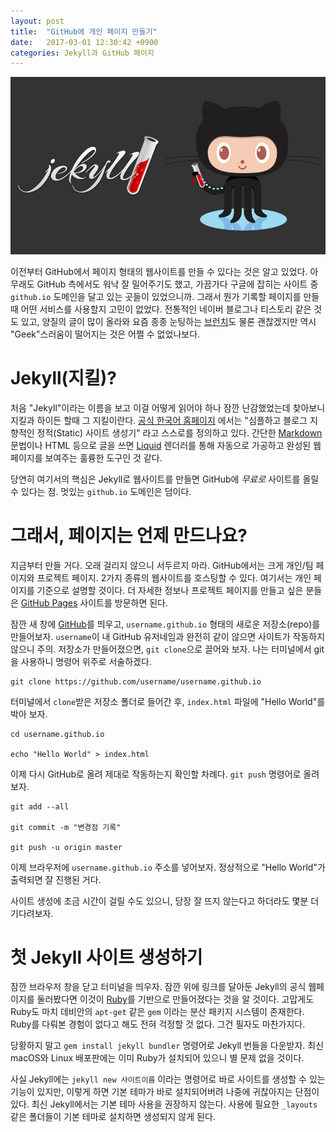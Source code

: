 ```yaml
---
layout: post
title:  "GitHub에 개인 페이지 만들기"
date:   2017-03-01 12:30:42 +0900
categories: Jekyll과 GitHub 페이지
---
```


![jekyllwithoctocat](https://github.com/kycfeel/kycfeel.github.io/blob/master/_images/jekyllwithoctocat.jpg?raw=true)

이전부터 GitHub에서 페이지 형태의 웹사이트를 만들 수 있다는 것은 알고 있었다. 아무래도 GitHub 측에서도 워낙 잘 밀어주기도 했고, 가끔가다 구글에 잡히는 사이트 중 `github.io` 도메인을 달고 있는 곳들이 있었으니까. 그래서 뭔가 기록할 페이지를 만들때 어떤 서비스를 사용할지 고민이 없었다. 전통적인 네이버 블로그나 티스토리 같은 것도 있고, 양질의 글이 많이 올라와 요즘 종종 눈팅하는 [브런치](https://brunch.co.kr)도 물론 괜찮겠지만 역시 "Geek"스러움이 떨어지는 것은 어쩔 수 없었나보다.

Jekyll(지킬)?
========================

처음 "Jekyll"이라는 이름을 보고 이걸 어떻게 읽어야 하나 잠깐 난감했었는데 찾아보니 지킬과 하이든 할때 그 지킬이란다. [공식 한국어 홈페이지](http://jekyllrb-ko.github.io/docs/home/) 에서는 "심플하고 블로그 지향적인 정적(Static) 사이트 생성기" 라고 스스로를 정의하고 있다. 간단한 [Markdown](https://ko.wikipedia.org/wiki/마크다운) 문법이나 HTML 등으로 글을 쓰면 [Liquid](https://github.com/Shopify/liquid/wiki) 렌더러를 통해 자동으로 가공하고 완성된 웹페이지를 보여주는 훌륭한 도구인 것 같다.

당연히 여기서의 핵심은 Jekyll로 웹사이트를 만들면 GitHub에 *무료로* 사이트를 올릴 수 있다는 점. 멋있는 `github.io` 도메인은 덤이다.

그래서, 페이지는 언제 만드나요?
========================

지금부터 만들 거다. 오래 걸리지 않으니 서두르지 마라. GitHub에서는 크게 개인/팀 페이지와 프로젝트 페이지. 2가지 종류의 웹사이트를 호스팅할 수 있다. 여기서는 개인 페이지를 기준으로 설명할 것이다. 더 자세한 정보나 프로젝트 페이지를 만들고 싶은 분들은 [GitHub Pages](https://pages.github.com) 사이트를 방문하면 된다.

잠깐 새 창에 [GitHub](https://github.com)를 띄우고, `username.github.io` 형태의 새로운 저장소(repo)를 만들어보자. `username`이 내 GitHub 유저네임과 완전히 같이 않으면 사이트가 작동하지 않으니 주의. 저장소가 만들어졌으면, `git clone`으로 끌어와 보자. 나는 터미널에서 git을 사용하니 명령어 위주로 서술하겠다.

  ```
  git clone https://github.com/username/username.github.io
  ```

터미널에서 `clone`받은 저장소 폴더로 들어간 후, `index.html` 파일에 "Hello World"를 박아 보자.

  ```
  cd username.github.io

  echo "Hello World" > index.html
  ```

이제 다시 GitHub로 올려 제대로 작동하는지 확인할 차례다. `git push` 명령어로 올려 보자.

  ```
  git add --all

  git commit -m "변경점 기록"

  git push -u origin master
  ```

이제 브라우저에 `username.github.io` 주소를 넣어보자. 정상적으로 "Hello World"가 출력되면 잘 진행된 거다.

사이트 생성에 조금 시간이 걸릴 수도 있으니, 당장 잘 뜨지 않는다고 하더라도 몇분 더 기다려보자.

첫 Jekyll 사이트 생성하기
========================

잠깐 브라우저 창을 닫고 터미널을 띄우자. 잠깐 위에 링크를 달아둔 Jekyll의 공식 웹페이지를 둘러봤다면 이것이 [Ruby](https://www.ruby-lang.org/ko/)를 기반으로 만들어졌다는 것을 알 것이다. 고맙게도 Ruby도 마치 데비안의 `apt-get` 같은 `gem` 이라는 분산 패키지 시스템이 존재한다. Ruby를 다뤄본 경험이 없다고 해도 전혀 걱정할 것 없다. 그건 필자도 마찬가지다.

당황하지 말고 `gem install jekyll bundler` 명령어로 Jekyll 번들을 다운받자. 최신 macOS와 Linux 배포판에는 이미 Ruby가 설치되어 있으니 별 문제 없을 것이다.

사실 Jekyll에는 `jekyll new 사이트이름` 이라는 명령어로 바로 사이트를 생성할 수 있는 기능이 있지만, 이렇게 하면 기본 테마가 바로 설치되어버려 나중에 귀찮아지는 단점이 있다. 최신 Jekyll에서는 기본 테마 사용을 권장하지 않는다. 사용에 필요한 `_layouts` 같은 폴더들이 기본 테마로 설치하면 생성되지 않게 된다.

